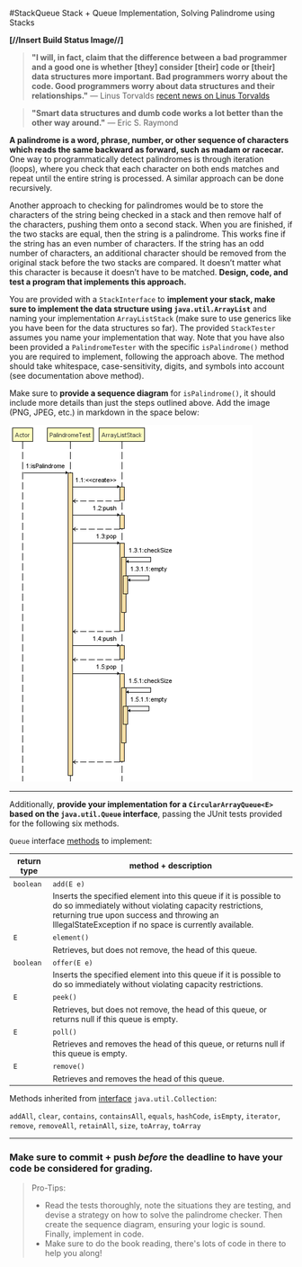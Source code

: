 #StackQueue
Stack + Queue Implementation, Solving Palindrome using Stacks

**[//Insert Build Status Image//]**

> **"I will, in fact, claim that the difference between a bad programmer and a good one is whether [they] consider [their] code or [their] data structures more important. Bad programmers worry about the code. Good programmers worry about data structures and their relationships."**
> — Linus Torvalds [recent news on Linus Torvalds](https://www.newyorker.com/science/elements/after-years-of-abusive-e-mails-the-creator-of-linux-steps-aside)

> **"Smart data structures and dumb code works a lot better than the other way around."**
> — Eric S. Raymond

**A palindrome is a word, phrase, number, or other sequence of characters which reads the same backward as forward, such as madam or racecar.** One way to programmatically detect palindromes is through iteration (loops), where you check that each character on both ends matches and repeat until the entire string is processed.  A similar approach can be done recursively.

Another approach to checking for palindromes would be to store the characters of the string being checked in a stack and then remove half of the characters, pushing them onto a second stack. When you are finished, if the two stacks are equal, then the string is a palindrome. This works fine if the string has an even number of characters. If the string has an odd number of characters, an additional character should be removed from the original stack before the two stacks are compared. It doesn’t matter what this character is because it doesn’t have to be matched. **Design, code, and test a program that implements this approach.**

You are provided with a `StackInterface` to **implement your stack, make sure to implement the data structure using `java.util.ArrayList`** and naming your implementation `ArrayListStack` (make sure to use generics like you have been for the data structures so far).  The provided `StackTester` assumes you name your implementation that way.  Note that you have also been provided a `PalindromeTester` with the specific `isPalindrome()` method you are required to implement, following the approach above.  The method should take whitespace, case-sensitivity, digits, and symbols into account (see documentation above method).

Make sure to **provide a sequence diagram** for `isPalindrome()`, it should include more details than just the steps outlined above.  Add the image (PNG, JPEG, etc.) in markdown in the space below:

![ Sequence Diagram](./Images/PalindromeTest_isPalindrome.png)

----------

Additionally, **provide your implementation for a `CircularArrayQueue<E>` based on the `java.util.Queue` interface**, passing the JUnit tests provided for the following six methods.

`Queue` interface [methods](https://docs.oracle.com/javase/7/docs/api/java/util/Queue.html) to implement:

| return type | method + description |
|--|--|
| `boolean` | `add(E e)` |
| | Inserts the specified element into this queue if it is possible to do so immediately without violating capacity restrictions, returning true upon success and throwing an IllegalStateException if no space is currently available. |
| `E` | `element()` |
| | Retrieves, but does not remove, the head of this queue. |
| `boolean` | `offer(E e)` |
| | Inserts the specified element into this queue if it is possible to do so immediately without violating capacity restrictions. |
| `E` | `peek()` |
| | Retrieves, but does not remove, the head of this queue, or returns null if this queue is empty. |
| `E` | `poll()` |
| | Retrieves and removes the head of this queue, or returns null if this queue is empty. |
| `E` | `remove()` |
| | Retrieves and removes the head of this queue. |

Methods inherited from [interface](https://docs.oracle.com/javase/7/docs/api/java/util/Collection.html) `java.util.Collection`:

`addAll`, `clear`, `contains`, `containsAll`, `equals`, `hashCode`, `isEmpty`, `iterator`, `remove`, `removeAll`, `retainAll`, `size`, `toArray`, `toArray`

----------

### Make sure to commit + push *before* the deadline to have your code be considered for grading.
>Pro-Tips:
>- Read the tests thoroughly, note the situations they are testing, and devise a strategy on how to solve the palindrome checker.  Then create the sequence diagram, ensuring your logic is sound.  Finally, implement in code.
>- Make sure to do the book reading, there's lots of code in there to help you along!
